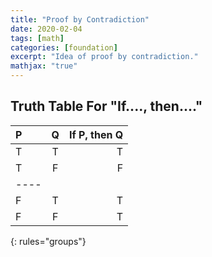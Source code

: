 ```yaml
---
title: "Proof by Contradiction"
date: 2020-02-04
tags: [math]
categories: [foundation]
excerpt: "Idea of proof by contradiction."
mathjax: "true"
---
```



## Truth Table For "If...., then...."

| P | Q | If P, then Q |
|:--------|:-------:|--------:|
| T   | T   | T   |
| T   | F   | F   |
|----
| F   | T   | T   |
| F   | F   | T   |
{: rules="groups"}

